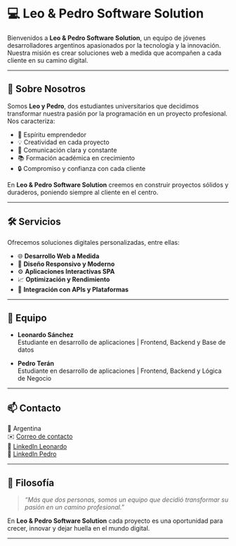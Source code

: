 # 💻 Leo & Pedro Software Solution

Bienvenidos a **Leo & Pedro Software Solution**, un equipo de jóvenes desarrolladores argentinos apasionados por la tecnología y la innovación.  
Nuestra misión es crear soluciones web a medida que acompañen a cada cliente en su camino digital.

---

## 🌟 Sobre Nosotros

Somos **Leo y Pedro**, dos estudiantes universitarios que decidimos transformar nuestra pasión por la programación en un proyecto profesional.  
Nos caracteriza:

- 🚀 Espíritu emprendedor  
- 💡 Creatividad en cada proyecto  
- 🤝 Comunicación clara y constante  
- 📚 Formación académica en crecimiento  
- 🔒 Compromiso y confianza con cada cliente  

En **Leo & Pedro Software Solution** creemos en construir proyectos sólidos y duraderos, poniendo siempre al cliente en el centro.

---

## 🛠️ Servicios

Ofrecemos soluciones digitales personalizadas, entre ellas:

- 🌐 **Desarrollo Web a Medida**  
- 🎨 **Diseño Responsivo y Moderno**  
- ⚙️ **Aplicaciones Interactivas SPA**  
- 📈 **Optimización y Rendimiento**  
- 🔗 **Integración con APIs y Plataformas**  

---

## 👥 Equipo

- **Leonardo Sánchez**  
  Estudiante en desarrollo de aplicaciones | Frontend, Backend y Base de datos  

- **Pedro Terán**  
  Estudiante en desarrollo de aplicaciones | Frontend, Backend y Lógica de Negocio  

---

## 📫 Contacto

📍 Argentina  
✉️ [Correo de contacto](leopedrowebsolutions@gmail.com)  
🔗 [LinkedIn Leonardo](https://www.linkedin.com/in/leonardo-s%C3%A1nchez-603648210/)  
🔗 [LinkedIn Pedro](https://www.linkedin.com/in/pedro-terán-b9358b267/)  

---

## 📜 Filosofía

> *“Más que dos personas, somos un equipo que decidió transformar su pasión en un camino profesional.”*  

En **Leo & Pedro Software Solution** cada proyecto es una oportunidad para crecer, innovar y dejar huella en el mundo digital.

---

